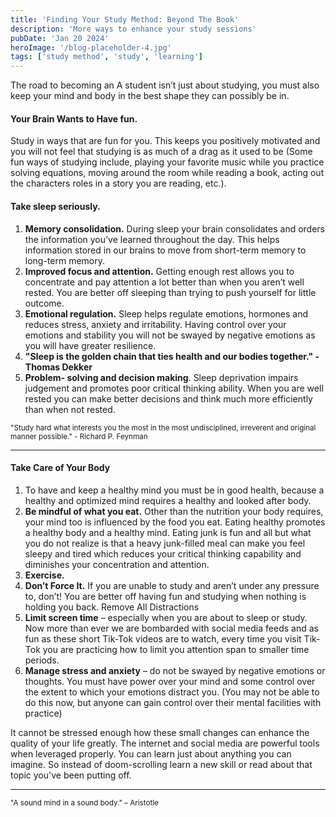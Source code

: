 ```yaml
---
title: 'Finding Your Study Method: Beyond The Book'
description: 'More ways to enhance your study sessions'
pubDate: 'Jan 20 2024'
heroImage: '/blog-placeholder-4.jpg'
tags: ['study method', 'study', 'learning']
---
```


The road to becoming an A student isn’t just about studying, you must also keep your mind and body in the best shape they can possibly be in.
#### Your Brain Wants to Have fun.
Study in ways that are fun for you. This keeps you positively motivated and you will not feel that studying is as much of a drag as it used to be (Some fun ways of studying include, playing your favorite music while you practice
solving equations, moving around the room while reading a book, acting out the characters roles
in a story you are reading, etc.).
#### Take sleep seriously.
1. __Memory consolidation.__
During sleep your brain consolidates and orders the information you’ve learned throughout the day. This helps information stored in our brains to move from short-term memory to long-term memory.
2. __Improved focus and attention.__
Getting enough rest allows you to concentrate and pay attention a lot better than when you
aren’t well rested. You are better off sleeping than trying to push yourself for little outcome.
3. __Emotional regulation.__
Sleep helps regulate emotions, hormones and reduces stress, anxiety and irritability. Having
control over your emotions and stability you will not be swayed by negative emotions as you will
have greater resilience.
4. __"Sleep is the golden chain that ties health and our bodies together." - Thomas Dekker__
5. __Problem- solving and decision making__.
Sleep deprivation impairs judgement and promotes poor critical thinking ability. When you are
well rested you can make better decisions and think much more efficiently than when not
rested.

<small>"Study hard what interests you the most in the most undisciplined, irreverent and original manner
possible." - Richard P. Feynman</small><hr/>

#### Take Care of Your Body
1. To have and keep a healthy mind you must be in good health, because a healthy and optimized
mind requires a healthy and looked after body.
2. __Be mindful of what you eat.__
Other than the nutrition your body requires, your mind too is influenced by the food you eat.
Eating healthy promotes a healthy body and a healthy mind. Eating junk is fun and all but what
you do not realize is that a heavy junk-filled meal can make you feel sleepy and tired which
reduces your critical thinking capability and diminishes your concentration and attention.
3. __Exercise.__
4. __Don’t Force It.__ If you are unable to study and aren’t under any pressure to, don’t! You are better off having fun
and studying when nothing is holding you back.
Remove All Distractions
5. __Limit screen time__ – especially when you are about to sleep or study. Now more than ever we are bombarded with social media feeds and as fun as these short Tik-Tok videos are to watch, every time you visit Tik-Tok you are practicing how to limit you attention span to smaller time periods.
6. __Manage stress and anxiety__ – do not be swayed by negative emotions or thoughts. You must
have power over your mind and some control over the extent to which your emotions distract
you. (You may not be able to do this now, but anyone can gain control over their mental
facilities with practice)

It cannot be stressed enough how these small changes can enhance the quality of your life greatly. The internet and social media are powerful tools when leveraged properly. You can learn just about anything you can imagine. So instead of doom-scrolling learn a new skill or read about that topic you've been putting off.
<hr/><small>"A sound mind in a sound body." – Aristotle</small>
